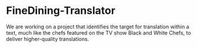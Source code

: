 # FineDining-Translator
We are working on a project that identifies the target for translation within a text, much like the chefs featured on the TV show Black and White Chefs, to deliver higher-quality translations.
